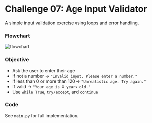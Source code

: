 # Challenge 07: Age Input Validator

A simple input validation exercise using loops and error handling.

### Flowchart
![flowchart](flowchart.png)

### Objective
- Ask the user to enter their age
- If not a number → `"Invalid input. Please enter a number."`
- If less than 0 or more than 120 → `"Unrealistic age. Try again."`
- If valid → `"Your age is X years old."`
- Use `while True`, `try/except`, and `continue`

### Code
See `main.py` for full implementation.

